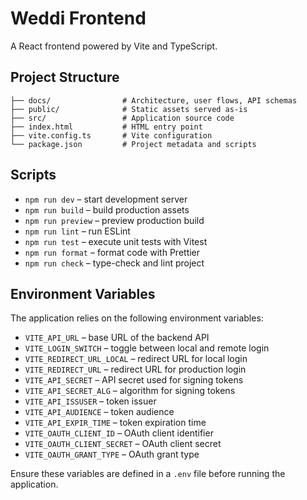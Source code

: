 # Weddi Frontend

A React frontend powered by Vite and TypeScript.

## Project Structure

```
├── docs/                # Architecture, user flows, API schemas
├── public/              # Static assets served as-is
├── src/                 # Application source code
├── index.html           # HTML entry point
├── vite.config.ts       # Vite configuration
└── package.json         # Project metadata and scripts
```

## Scripts

- `npm run dev` – start development server
- `npm run build` – build production assets
- `npm run preview` – preview production build
- `npm run lint` – run ESLint
- `npm run test` – execute unit tests with Vitest
- `npm run format` – format code with Prettier
- `npm run check` – type-check and lint project

## Environment Variables

The application relies on the following environment variables:

- `VITE_API_URL` – base URL of the backend API
- `VITE_LOGIN_SWITCH` – toggle between local and remote login
- `VITE_REDIRECT_URL_LOCAL` – redirect URL for local login
- `VITE_REDIRECT_URL` – redirect URL for production login
- `VITE_API_SECRET` – API secret used for signing tokens
- `VITE_API_SECRET_ALG` – algorithm for signing tokens
- `VITE_API_ISSUSER` – token issuer
- `VITE_API_AUDIENCE` – token audience
- `VITE_API_EXPIR_TIME` – token expiration time
- `VITE_OAUTH_CLIENT_ID` – OAuth client identifier
- `VITE_OAUTH_CLIENT_SECRET` – OAuth client secret
- `VITE_OAUTH_GRANT_TYPE` – OAuth grant type

Ensure these variables are defined in a `.env` file before running the application.
